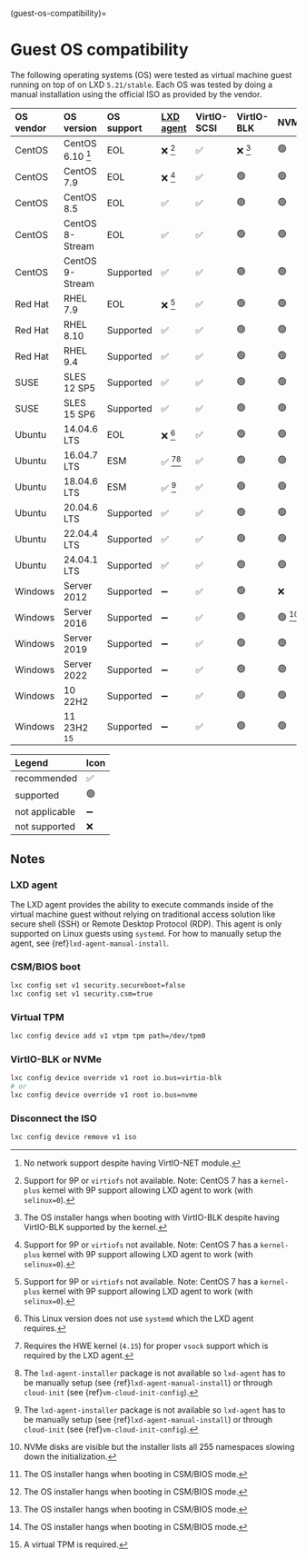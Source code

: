 (guest-os-compatibility)=
# Guest OS compatibility

The following operating systems (OS) were tested as virtual machine guest running on top of on LXD `5.21/stable`. Each OS was tested by doing a manual installation using the official ISO as provided by the vendor.

OS vendor | OS version         | OS support | [LXD agent](#lxd-agent) | VirtIO-SCSI | VirtIO-BLK | NVMe    | CSM (BIOS) | UEFI | Secure Boot
:---      | :---               | :---       | :---                    | :---        | :---       | :---    | :---       | :--- | :---
CentOS    | CentOS 6.10 [^1]   | EOL        | ❌ [^2]                 | ✅          | ❌ [^6]    | 🟢      | ✅         | ❌   | ❌
CentOS    | CentOS 7.9         | EOL        | ❌ [^2]                 | ✅          | 🟢         | 🟢      | 🟢         | ✅   | ✅
CentOS    | CentOS 8.5         | EOL        | ✅                      | ✅          | 🟢         | 🟢      | 🟢         | ✅   | ✅
CentOS    | CentOS 8-Stream    | EOL        | ✅                      | ✅          | 🟢         | 🟢      | 🟢         | ✅   | ✅
CentOS    | CentOS 9-Stream    | Supported  | ✅                      | ✅          | 🟢         | 🟢      | 🟢         | ✅   | ✅
Red Hat   | RHEL 7.9           | EOL        | ❌ [^2]                 | ✅          | 🟢         | 🟢      | 🟢         | ✅   | ✅
Red Hat   | RHEL 8.10          | Supported  | ✅                      | ✅          | 🟢         | 🟢      | 🟢         | ✅   | ✅
Red Hat   | RHEL 9.4           | Supported  | ✅                      | ✅          | 🟢         | 🟢      | 🟢         | ✅   | ✅
SUSE      | SLES 12 SP5        | Supported  | ✅                      | ✅          | 🟢         | 🟢      | 🟢         | ✅   | ✅
SUSE      | SLES 15 SP6        | Supported  | ✅                      | ✅          | 🟢         | 🟢      | 🟢         | ✅   | ✅
Ubuntu    | 14.04.6 LTS        | EOL        | ❌ [^7]                 | ✅          | 🟢         | 🟢      | 🟢         | ✅   | ✅
Ubuntu    | 16.04.7 LTS        | ESM        | ✅ [^8][^9]             | ✅          | 🟢         | 🟢      | 🟢         | ✅   | ✅
Ubuntu    | 18.04.6 LTS        | ESM        | ✅ [^9]                 | ✅          | 🟢         | 🟢      | 🟢         | ✅   | ✅
Ubuntu    | 20.04.6 LTS        | Supported  | ✅                      | ✅          | 🟢         | 🟢      | 🟢         | ✅   | ✅
Ubuntu    | 22.04.4 LTS        | Supported  | ✅                      | ✅          | 🟢         | 🟢      | 🟢         | ✅   | ✅
Ubuntu    | 24.04.1 LTS        | Supported  | ✅                      | ✅          | 🟢         | 🟢      | 🟢         | ✅   | ✅
Windows   | Server 2012        | Supported  | ➖                      | ✅          | 🟢         | ❌      | 🟢         | ✅   | ✅
Windows   | Server 2016        | Supported  | ➖                      | ✅          | 🟢         | 🟢 [^3] | ❌ [^5]    | ✅   | ✅
Windows   | Server 2019        | Supported  | ➖                      | ✅          | 🟢         | 🟢      | ❌ [^5]    | ✅   | ✅
Windows   | Server 2022        | Supported  | ➖                      | ✅          | 🟢         | 🟢      | ❌ [^5]    | ✅   | ✅
Windows   | 10 22H2            | Supported  | ➖                      | ✅          | 🟢         | 🟢      | ❌ [^5]    | ✅   | ✅
Windows   | 11 23H2 [^4]       | Supported  | ➖                      | ✅          | 🟢         | 🟢      | ❌         | ✅   | ✅

[^1]: No network support despite having VirtIO-NET module.
[^2]: Support for 9P or `virtiofs` not available. Note: CentOS 7 has a `kernel-plus` kernel with 9P support allowing LXD agent to work (with `selinux=0`).
[^3]: NVMe disks are visible but the installer lists all 255 namespaces slowing down the initialization.
[^4]: A virtual TPM is required.
[^5]: The OS installer hangs when booting in CSM/BIOS mode.
[^6]: The OS installer hangs when booting with VirtIO-BLK despite having VirtIO-BLK supported by the kernel.
[^7]: This Linux version does not use `systemd` which the LXD agent requires.
[^8]: Requires the HWE kernel (`4.15`) for proper `vsock` support which is required by the LXD agent.
[^9]: The `lxd-agent-installer` package is not available so `lxd-agent` has to be manually setup (see {ref}`lxd-agent-manual-install`) or through `cloud-init` (see {ref}`vm-cloud-init-config`).

Legend         | Icon
:---           | :---
recommended    | ✅
supported      | 🟢
not applicable | ➖
not supported  | ❌

## Notes

### LXD agent

The LXD agent provides the ability to execute commands inside of the virtual machine guest without relying on traditional access solution like secure shell (SSH) or Remote Desktop Protocol (RDP). This agent is only supported on Linux guests using `systemd`.
For how to manually setup the agent, see {ref}`lxd-agent-manual-install`.

### CSM/BIOS boot

```bash
lxc config set v1 security.secureboot=false
lxc config set v1 security.csm=true
```

### Virtual TPM

```bash
lxc config device add v1 vtpm tpm path=/dev/tpm0
```

### VirtIO-BLK or NVMe

```bash
lxc config device override v1 root io.bus=virtio-blk
# or
lxc config device override v1 root io.bus=nvme
```

### Disconnect the ISO

```bash
lxc config device remove v1 iso
```
